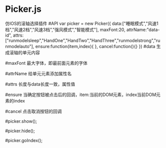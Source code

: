 ﻿# Picker.js
仿IOS的滚轴选择插件
#API
var picker = new Picker({
                    data:["睡眠模式","风速1档","风速2档","风速3档","强风模式","智能模式"],
                    maxFont:20,
                    attrName:"data-id",
                    attrs:["runmodelsleep","HandOne","HandTwo","HandThree","runmodelstrong","runmodelauto"],
                    ensure:function(item,index){
                    },
                    cancel:function(){}
                })
#data
生成滚轴的单元内容

#maxFont
最大字体，即最前面元素的字体

#attrName
给单元元素添加属性名

#attrs
长度与data长度一致，属性值

#ensure
当确定按钮被点击后的回调，item:当前的DOM元素，index当前DOM元素的index

#cancel
点击取消按钮的回调

#picker.show();

#picker.hide();

#picker.goIndex();
